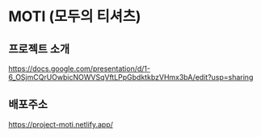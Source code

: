 # MOTI (모두의 티셔츠)

## 프로젝트 소개

https://docs.google.com/presentation/d/1-6_OSjmCQrUOwbicNOWVSqVftLPpGbdktkbzVHmx3bA/edit?usp=sharing

## 배포주소

https://project-moti.netlify.app/
